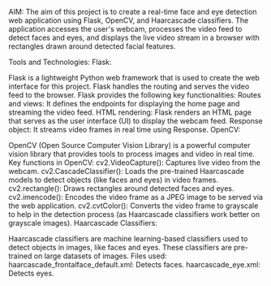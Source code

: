 AIM:
The aim of this project is to create a real-time face and eye detection web application using Flask, OpenCV, and Haarcascade classifiers. The application accesses the user's webcam, 
processes the video feed to detect faces and eyes, and displays the live video stream in a browser with rectangles drawn around detected facial features.

Tools and Technologies:
Flask:

Flask is a lightweight Python web framework that is used to create the web interface for this project. Flask handles the routing and serves the video feed to the browser.
Flask provides the following key functionalities:
Routes and views: It defines the endpoints for displaying the home page and streaming the video feed.
HTML rendering: Flask renders an HTML page that serves as the user interface (UI) to display the webcam feed.
Response object: It streams video frames in real time using Response.
OpenCV:

OpenCV (Open Source Computer Vision Library) is a powerful computer vision library that provides tools to process images and video in real time.
Key functions in OpenCV:
cv2.VideoCapture(): Captures live video from the webcam.
cv2.CascadeClassifier(): Loads the pre-trained Haarcascade models to detect objects (like faces and eyes) in video frames.
cv2.rectangle(): Draws rectangles around detected faces and eyes.
cv2.imencode(): Encodes the video frame as a JPEG image to be served via the web application.
cv2.cvtColor(): Converts the video frame to grayscale to help in the detection process (as Haarcascade classifiers work better on grayscale images).
Haarcascade Classifiers:

Haarcascade classifiers are machine learning-based classifiers used to detect objects in images, like faces and eyes. These classifiers are pre-trained on large datasets of images.
Files used:
haarcascade_frontalface_default.xml: Detects faces.
haarcascade_eye.xml: Detects eyes.
